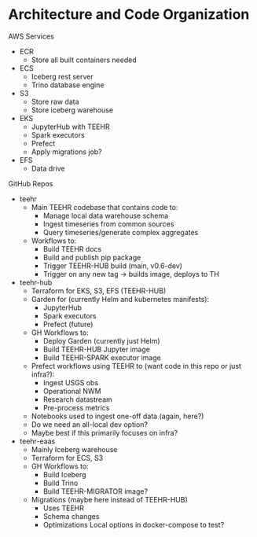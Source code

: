 # Architecture and Code Organization

AWS Services
- ECR
    - Store all built containers needed
- ECS
    - Iceberg rest server
    - Trino database engine
- S3
    - Store raw data
    - Store iceberg warehouse
- EKS
    - JupyterHub with TEEHR
    - Spark executors
    - Prefect
    - Apply migrations job?
- EFS
    - Data drive


GitHub Repos
- teehr
    - Main TEEHR codebase that contains code to:
        - Manage local data warehouse schema
        - Ingest timeseries from common sources
        - Query timeseries/generate complex aggregates
    - Workflows to:
        - Build TEEHR docs
        - Build and publish pip package
        - Trigger TEEHR-HUB build (main, v0.6-dev)
        - Trigger on any new tag -> builds image, deploys to TH
- teehr-hub
    - Terraform for EKS, S3, EFS (TEEHR-HUB)
    - Garden for (currently Helm and kubernetes manifests):
        - JupyterHub
        - Spark executors
        - Prefect (future)
    - GH Workflows to:
        - Deploy Garden (currently just Helm)
        - Build TEEHR-HUB Jupyter image
        - Build TEEHR-SPARK executor image
    - Prefect workflows using TEEHR to (want code in this repo or just infra?):
        - Ingest USGS obs
        - Operational NWM
        - Research datastream
        - Pre-process metrics
    - Notebooks used to ingest one-off data (again, here?)
    - Do we need an all-local dev option?
    - Maybe best if this primarily focuses on infra?
- teehr-eaas
    - Mainly Iceberg warehouse
    - Terraform for ECS, S3
    - GH Workflows to:
        - Build Iceberg
        - Build Trino
        - Build TEEHR-MIGRATOR image?
    - Migrations (maybe here instead of TEEHR-HUB)
        - Uses TEEHR
        - Schema changes
        - Optimizations
    Local options in docker-compose to test?